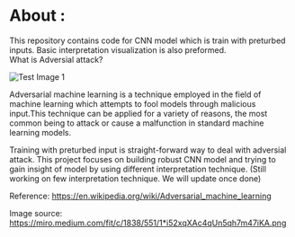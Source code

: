 # About :
This repository contains code for CNN model which is train with preturbed inputs. Basic interpretation visualization is also preformed.  
What is Adversial attack?

![Test Image 1](https://miro.medium.com/fit/c/1838/551/1*i52xqXAc4qUn5qh7m47iKA.png)

Adversarial machine learning is a technique employed in the field of machine learning which attempts to fool models through malicious input.This technique can be applied for a variety of reasons, the most common being to attack or cause a malfunction in standard machine learning models.

Training with preturbed input is straight-forward way to deal with adversial attack. 
This project focuses on building robust CNN model and trying to gain insight of model by using different interpretation technique.
(Still working on few interpretation technique. We will update once done)

Reference: https://en.wikipedia.org/wiki/Adversarial_machine_learning

Image source: https://miro.medium.com/fit/c/1838/551/1*i52xqXAc4qUn5qh7m47iKA.png
